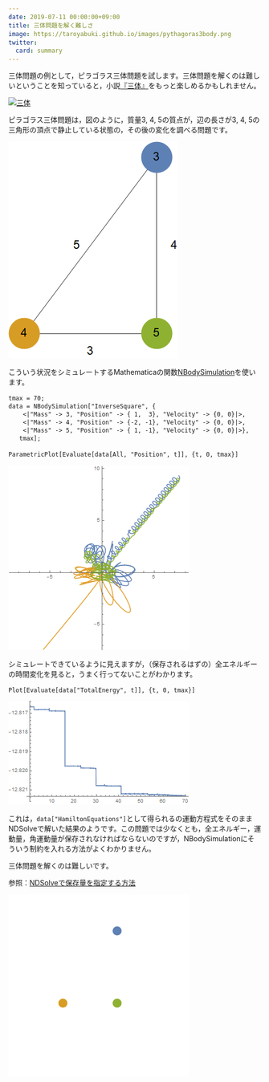 ```yaml
---
date: 2019-07-11 00:00:00+09:00
title: 三体問題を解く難しさ
image: https://taroyabuki.github.io/images/pythagoras3body.png
twitter:
  card: summary
---
```


三体問題の例として，ピラゴラス三体問題を試します。三体問題を解くのは難しいということを知っていると，小説[『三体』](https://www.amazon.co.jp/dp/4152098708/)をもっと楽しめるかもしれません。

[![三体](https://images-fe.ssl-images-amazon.com/images/P/4152098708.09.jpg)](https://www.amazon.co.jp/dp/4152098708/)

ピラゴラス三体問題は，図のように，質量3, 4, 5の質点が，辺の長さが3, 4, 5の三角形の頂点で静止している状態の，その後の変化を調べる問題です。

![初期配置](/images/pythagoras3body.png)

こういう状況をシミュレートするMathematicaの関数[NBodySimulation](https://reference.wolfram.com/language/ref/NBodySimulation.html)を使います。

```
tmax = 70;
data = NBodySimulation["InverseSquare", {
    <|"Mass" -> 3, "Position" -> { 1,  3}, "Velocity" -> {0, 0}|>,
    <|"Mass" -> 4, "Position" -> {-2, -1}, "Velocity" -> {0, 0}|>,
    <|"Mass" -> 5, "Position" -> { 1, -1}, "Velocity" -> {0, 0}|>},
   tmax];

ParametricPlot[Evaluate[data[All, "Position", t]], {t, 0, tmax}]
```

![三体の軌跡](/images/pythagoras3body-result.png)

シミュレートできているように見えますが，（保存されるはずの）全エネルギーの時間変化を見ると，うまく行ってないことがわかります。

```
Plot[Evaluate[data["TotalEnergy", t]], {t, 0, tmax}]
```

![全エネルギーの時間変化](/images/pythagoras3body-energy.png)

これは，`data["HamiltonEquations"]`として得られるの運動方程式をそのままNDSolveで解いた結果のようです。この問題では少なくとも，全エネルギー，運動量，角運動量が保存されなければならないのですが，NBodySimulationにそういう制約を入れる方法がよくわかりません。

三体問題を解くのは難しいです。

参照：[NDSolveで保存量を指定する方法](/2009/06/26/burraus-problem-of-three-bodies/)

![アニメーション](/images/pythagoras3body.gif)